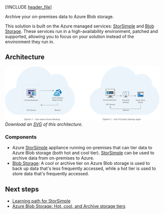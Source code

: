 [!INCLUDE [header_file](../../../includes/sol-idea-header.md)]

Archive your on-premises data to Azure Blob storage.

This solution is built on the Azure managed services: [StorSimple](https://azure.microsoft.com/services/storsimple) and [Blob Storage](https://azure.microsoft.com/services/storage/blobs). These services run in a high-availability environment, patched and supported, allowing you to focus on your solution instead of the environment they run in.

## Architecture

![Architecture Diagram](../media/backup-archive-cloud-application.png)
*Download an [SVG](../media/backup-archive-cloud-application.svg) of this architecture.*

### Components

* Azure [StorSimple](https://azure.microsoft.com/services/storsimple) appliance running on-premises that can tier data to Azure Blob storage (both hot and cool tier). [StorSimple](https://azure.microsoft.com/services/storsimple) can be used to archive data from on-premises to Azure.
* [Blob Storage](https://azure.microsoft.com/services/storage/blobs): A cool or archive tier on Azure Blob storage is used to back up data that's less frequently accessed, while a hot tier is used to store data that's frequently accessed.

## Next steps

* [Learning path for StorSimple](/azure/storsimple)
* [Azure Blob Storage: Hot, cool, and Archive storage tiers](/azure/storage/blobs/access-tiers-overview)
